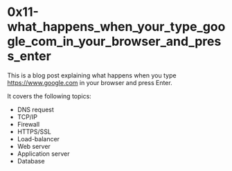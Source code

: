 # 0x11-what_happens_when_your_type_google_com_in_your_browser_and_press_enter #
This is a blog post explaining what happens when you type https://www.google.com in your browser and press Enter.

It covers the following topics:

* DNS request
* TCP/IP
* Firewall
* HTTPS/SSL
* Load-balancer
* Web server
* Application server
* Database
